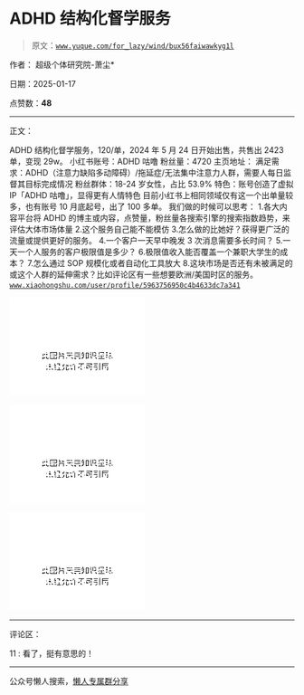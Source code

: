 # ADHD 结构化督学服务

> 原文：[`www.yuque.com/for_lazy/wind/bux56faiwawkyg1l`](https://www.yuque.com/for_lazy/wind/bux56faiwawkyg1l)

作者： 超级个体研究院-萧尘*

日期：2025-01-17

点赞数：**48**

* * *

正文：

ADHD 结构化督学服务，120/单，2024 年 5 月 24 日开始出售，共售出 2423 单，变现 29w。 小红书账号：ADHD 咕噜 粉丝量：4720 主页地址：
满足需求：ADHD（注意力缺陷多动障碍）/拖延症/无法集中注意力人群，需要人每日监督其目标完成情况 粉丝群体：18-24 岁女性，占比 53.9%
特色：账号创造了虚拟 IP「ADHD 咕噜」，显得更有人情特色 目前小红书上相同领域仅有这一个出单量较多，也有账号 10 月底起号，出了 100 多单。
我们做的时候可以思考： 1.各大内容平台将 ADHD 的博主或内容，点赞量，粉丝量各搜索引擎的搜索指数趋势，来评估大体市场体量 2.这个服务自己能不能模仿
3.怎么做的比她好？获得更广泛的流量或提供更好的服务。 4.一个客户一天早中晚发 3 次消息需要多长时间？ 5.一天一个人服务的客户极限值是多少？
6.极限值收入能否覆盖一个兼职大学生的成本？ 7.怎么通过 SOP 规模化或者自动化工具放大
8.这块市场是否还有未被满足的或这个人群的延伸需求？比如评论区有一些想要欧洲/美国时区的服务。[`www.xiaohongshu.com/user/profile/5963756950c4b4633dc7a341`](https://www.xiaohongshu.com/user/profile/5963756950c4b4633dc7a341)

![](img/ab3eedb7b77b275a2ea37399a4c53c7d.png "None")

![](img/4e6e8a66e5f6c26493287d82cd620297.png "None")

![](img/ecae9f859a3904462691aa4b5f53a0fc.png "None")

* * *

评论区：

11 : 看了，挺有意思的！

* * *

公众号懒人搜索，[懒人专属群分享](https://lazybook.fun/#/blog/group)